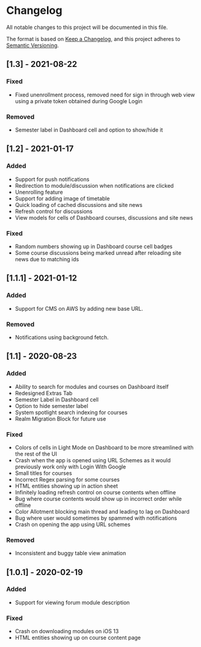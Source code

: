 # Changelog
All notable changes to this project will be documented in this file.

The format is based on [Keep a Changelog](https://keepachangelog.com/en/1.0.0/),
and this project adheres to [Semantic Versioning](https://semver.org/spec/v2.0.0.html).

## [1.3] - 2021-08-22

### Fixed
- Fixed unenrollment process, removed need for sign in through web view using a private token obtained during Google Login

### Removed
- Semester label in Dashboard cell and option to show/hide it

## [1.2] - 2021-01-17

### Added
- Support for push notifications
- Redirection to module/discussion when notifications are clicked
- Unenrolling feature
- Support for adding image of timetable
- Quick loading of cached discussions and site news
- Refresh control for discussions
- View models for cells of Dashboard courses, discussions and site news

### Fixed
- Random numbers showing up in Dashboard course cell badges
- Some course discussions being marked unread after reloading site news due to matching ids


## [1.1.1] - 2021-01-12
### Added
- Support for CMS on AWS by adding new base URL.

### Removed
- Notifications using background fetch.

## [1.1] - 2020-08-23
### Added
- Ability to search for modules and courses on Dashboard itself
- Redesigned Extras Tab
- Semester Label in Dashboard cell
- Option to hide semester label
- System spotlight search indexing for courses
- Realm Migration Block for future use

### Fixed
- Colors of cells in Light Mode on Dashboard to be more streamlined with the rest of the UI
- Crash when the app is opened using URL Schemes as it would previously work only with Login With Google
- Small titles for courses
- Incorrect Regex parsing for some courses
- HTML entities showing up in action sheet
- Infinitely loading refresh control on course contents when offline
- Bug where course contents would show up in incorrect order while offline
- Color Allotment blocking main thread and leading to lag on Dashboard
- Bug where user would sometimes by spammed with notifications
- Crash on opening the app using URL schemes

### Removed
- Inconsistent and buggy table view animation

## [1.0.1] - 2020-02-19
### Added
- Support for viewing forum module description
### Fixed
- Crash on downloading modules on iOS 13
- HTML entities showing up on course content page
